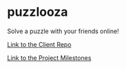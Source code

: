 # puzzlooza
Solve a puzzle with your friends online!

 [Link to the Client Repo](https://github.com/GreyMatteOr/puzzlooza-UI/) 

 [Link to the Project Milestones](https://github.com/GreyMatteOr/puzzlooza-host/milestones)
